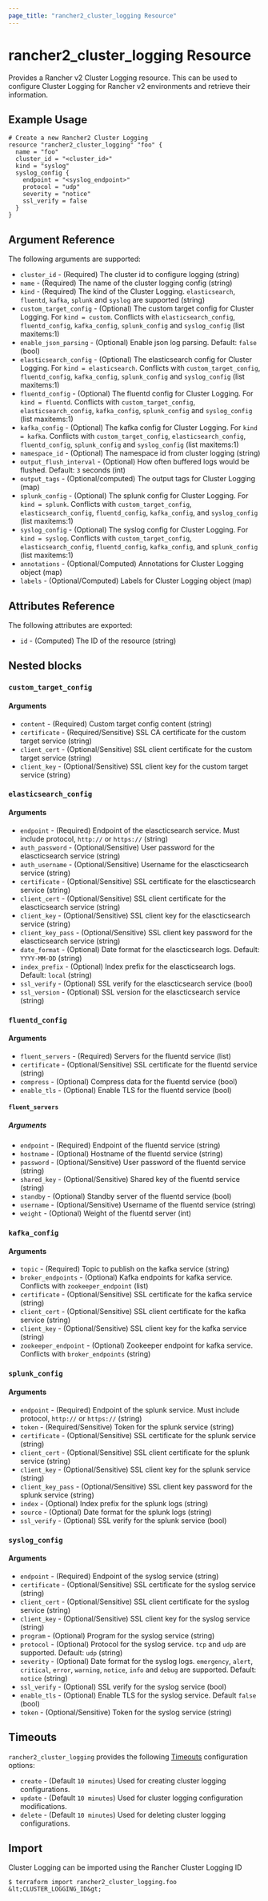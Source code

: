 ```yaml
---
page_title: "rancher2_cluster_logging Resource"
---
```


# rancher2\_cluster\_logging Resource

Provides a Rancher v2 Cluster Logging resource. This can be used to configure Cluster Logging for Rancher v2 environments and retrieve their information.

## Example Usage

```hcl
# Create a new Rancher2 Cluster Logging
resource "rancher2_cluster_logging" "foo" {
  name = "foo"
  cluster_id = "<cluster_id>"
  kind = "syslog"
  syslog_config {
    endpoint = "<syslog_endpoint>"
    protocol = "udp"
    severity = "notice"
    ssl_verify = false
  }
}
```

## Argument Reference

The following arguments are supported:

* `cluster_id` - (Required) The cluster id to configure logging (string)
* `name` - (Required) The name of the cluster logging config (string)
* `kind` - (Required) The kind of the Cluster Logging. `elasticsearch`, `fluentd`, `kafka`, `splunk` and `syslog` are supported (string)
* `custom_target_config` - (Optional) The custom target config for Cluster Logging. For `kind = custom`. Conflicts with `elasticsearch_config`, `fluentd_config`, `kafka_config`, `splunk_config` and `syslog_config` (list maxitems:1)
* `enable_json_parsing` - (Optional) Enable json log parsing. Default: `false` (bool)
* `elasticsearch_config` - (Optional) The elasticsearch config for Cluster Logging. For `kind = elasticsearch`. Conflicts with `custom_target_config`, `fluentd_config`, `kafka_config`, `splunk_config` and `syslog_config` (list maxitems:1)
* `fluentd_config` - (Optional) The fluentd config for Cluster Logging. For `kind = fluentd`. Conflicts with `custom_target_config`, `elasticsearch_config`, `kafka_config`, `splunk_config` and `syslog_config` (list maxitems:1)
* `kafka_config` - (Optional) The kafka config for Cluster Logging. For `kind = kafka`. Conflicts with `custom_target_config`, `elasticsearch_config`, `fluentd_config`, `splunk_config` and `syslog_config` (list maxitems:1)
* `namespace_id` - (Optional) The namespace id from cluster logging (string)
* `output_flush_interval` - (Optional) How often buffered logs would be flushed. Default: `3` seconds (int)
* `output_tags` - (Optional/computed) The output tags for Cluster Logging (map)
* `splunk_config` - (Optional) The splunk config for Cluster Logging. For `kind = splunk`. Conflicts with `custom_target_config`, `elasticsearch_config`, `fluentd_config`, `kafka_config`, and `syslog_config` (list maxitems:1)
* `syslog_config` - (Optional) The syslog config for Cluster Logging. For `kind = syslog`. Conflicts with `custom_target_config`, `elasticsearch_config`, `fluentd_config`, `kafka_config`, and `splunk_config` (list maxitems:1)
* `annotations` - (Optional/Computed) Annotations for Cluster Logging object (map)
* `labels` - (Optional/Computed) Labels for Cluster Logging object (map)

## Attributes Reference

The following attributes are exported:

* `id` - (Computed) The ID of the resource (string)

## Nested blocks

### `custom_target_config`

#### Arguments

* `content` - (Required) Custom target config content (string)
* `certificate` - (Required/Sensitive) SSL CA certificate for the custom target service (string)
* `client_cert` - (Optional/Sensitive) SSL client certificate for the custom target service (string)
* `client_key` - (Optional/Sensitive) SSL client key for the custom target service (string)

### `elasticsearch_config`

#### Arguments

* `endpoint` - (Required) Endpoint of the elascticsearch service. Must include protocol, `http://` or `https://` (string)
* `auth_password` - (Optional/Sensitive) User password for the elascticsearch service (string)
* `auth_username` - (Optional/Sensitive) Username for the elascticsearch service (string)
* `certificate` - (Optional/Sensitive) SSL certificate for the elascticsearch service (string)
* `client_cert` - (Optional/Sensitive) SSL client certificate for the elascticsearch service (string)
* `client_key` - (Optional/Sensitive) SSL client key for the elascticsearch service (string)
* `client_key_pass` - (Optional/Sensitive) SSL client key password for the elascticsearch service (string)
* `date_format` - (Optional) Date format for the elascticsearch logs. Default: `YYYY-MM-DD` (string)
* `index_prefix` - (Optional) Index prefix for the elascticsearch logs. Default: `local` (string)
* `ssl_verify` - (Optional) SSL verify for the elascticsearch service (bool)
* `ssl_version` - (Optional) SSL version for the elascticsearch service (string)

### `fluentd_config`

#### Arguments

* `fluent_servers` - (Required) Servers for the fluentd service (list)
* `certificate` - (Optional/Sensitive) SSL certificate for the fluentd service (string)
* `compress` - (Optional) Compress data for the fluentd service (bool)
* `enable_tls` - (Optional) Enable TLS for the fluentd service (bool)

#### `fluent_servers`

##### Arguments

* `endpoint` - (Required) Endpoint of the fluentd service (string)
* `hostname` - (Optional) Hostname of the fluentd service (string)
* `password` - (Optional/Sensitive) User password of the fluentd service (string)
* `shared_key` - (Optional/Sensitive) Shared key of the fluentd service (string)
* `standby` - (Optional) Standby server of the fluentd service (bool)
* `username` - (Optional/Sensitive) Username of the fluentd service (string)
* `weight` - (Optional) Weight of the fluentd server (int)

### `kafka_config`

#### Arguments

* `topic` - (Required) Topic to publish on the kafka service (string)
* `broker_endpoints` - (Optional) Kafka endpoints for kafka service. Conflicts with `zookeeper_endpoint` (list)
* `certificate` - (Optional/Sensitive) SSL certificate for the kafka service (string)
* `client_cert` - (Optional/Sensitive) SSL client certificate for the kafka service (string)
* `client_key` - (Optional/Sensitive) SSL client key for the kafka service (string)
* `zookeeper_endpoint` - (Optional) Zookeeper endpoint for kafka service. Conflicts with `broker_endpoints` (string)

### `splunk_config`

#### Arguments

* `endpoint` - (Required) Endpoint of the splunk service. Must include protocol, `http://` or `https://` (string)
* `token` - (Required/Sensitive) Token for the splunk service (string)
* `certificate` - (Optional/Sensitive) SSL certificate for the splunk service (string)
* `client_cert` - (Optional/Sensitive) SSL client certificate for the splunk service (string)
* `client_key` - (Optional/Sensitive) SSL client key for the splunk service (string)
* `client_key_pass` - (Optional/Sensitive) SSL client key password for the splunk service (string)
* `index` - (Optional) Index prefix for the splunk logs (string)
* `source` - (Optional) Date format for the splunk logs (string)
* `ssl_verify` - (Optional) SSL verify for the splunk service (bool)

### `syslog_config`

#### Arguments

* `endpoint` - (Required) Endpoint of the syslog service (string)
* `certificate` - (Optional/Sensitive) SSL certificate for the syslog service (string)
* `client_cert` - (Optional/Sensitive) SSL client certificate for the syslog service (string)
* `client_key` - (Optional/Sensitive) SSL client key for the syslog service (string)
* `program` - (Optional) Program for the syslog service (string)
* `protocol` - (Optional) Protocol for the syslog service. `tcp` and `udp` are supported. Default: `udp` (string)
* `severity` - (Optional) Date format for the syslog logs. `emergency`, `alert`, `critical`, `error`, `warning`, `notice`, `info` and `debug` are supported. Default: `notice` (string)
* `ssl_verify` - (Optional) SSL verify for the syslog service (bool)
* `enable_tls` - (Optional) Enable TLS for the syslog service. Default `false` (bool)
* `token` - (Optional/Sensitive) Token for the syslog service (string)

## Timeouts

`rancher2_cluster_logging` provides the following
[Timeouts](https://www.terraform.io/docs/configuration/resources.html#operation-timeouts) configuration options:

- `create` - (Default `10 minutes`) Used for creating cluster logging configurations.
- `update` - (Default `10 minutes`) Used for cluster logging configuration modifications.
- `delete` - (Default `10 minutes`) Used for deleting cluster logging configurations.

## Import

Cluster Logging can be imported using the Rancher Cluster Logging ID

```
$ terraform import rancher2_cluster_logging.foo &lt;CLUSTER_LOGGING_ID&gt;
```

